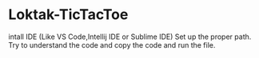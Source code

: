 # Loktak-TicTacToe
intall IDE (Like VS Code,Intellij IDE or Sublime IDE)
Set up the proper path.
Try to understand the code 
and copy the code and run the file.
